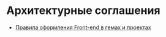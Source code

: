 Архитектурные соглашения
========================

* [Правила оформления Front-end в гемах и проектах](gems_n_projects/README.md)

